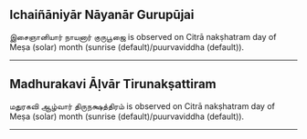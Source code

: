 ## Ichaiñāniyār Nāyanār Gurupūjai
இசைஞானியார் நாயனார் குருபூஜை is observed on Citrā nakṣhatram day of Meṣa (solar) month (sunrise (default)/puurvaviddha (default)).



---
## Madhurakavi Āḷvār Tirunakṣattiram
மதுரகவி ஆழ்வார் திருநக்ஷத்திரம் is observed on Citrā nakṣhatram day of Meṣa (solar) month (sunrise (default)/puurvaviddha (default)).



---
